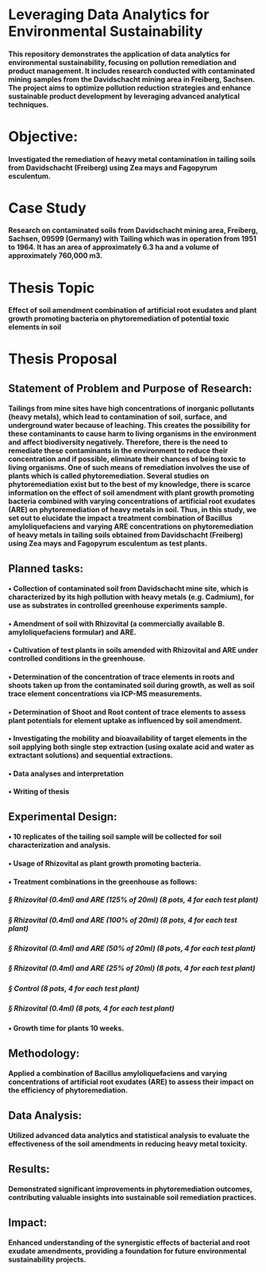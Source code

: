 # Leveraging Data Analytics for Environmental Sustainability
#### This repository demonstrates the application of data analytics for environmental sustainability, focusing on pollution remediation and product management. It includes research conducted with contaminated mining samples from the Davidschacht mining area in Freiberg, Sachsen. The project aims to optimize pollution reduction strategies and enhance sustainable product development by leveraging advanced analytical techniques.
# Objective: 
#### Investigated the remediation of heavy metal contamination in tailing soils from Davidschacht (Freiberg) using Zea mays and Fagopyrum esculentum.
# Case Study
#### Research on contaminated soils from Davidschacht mining area, Freiberg, Sachsen, 09599 (Germany) with Tailing which was in operation from 1951 to 1964. It has an area of approximately 6.3 ha and a volume of approximately 760,000 m3.
# Thesis Topic
#### Effect of soil amendment combination of artificial root exudates and plant growth promoting bacteria on phytoremediation of potential toxic elements in soil
# Thesis Proposal
## Statement of Problem and Purpose of Research:
#### Tailings from mine sites have high concentrations of inorganic pollutants (heavy metals), which lead to contamination of soil, surface, and underground water because of leaching. This creates the possibility for these contaminants to cause harm to living organisms in the environment and affect biodiversity negatively. Therefore, there is the need to remediate these contaminants in the environment to reduce their concentration and if possible, eliminate their chances of being toxic to living organisms. One of such means of remediation involves the use of plants which is called phytoremediation. Several studies on phytoremediation exist but to the best of my knowledge, there is scarce information on the effect of soil amendment with plant growth promoting bacteria combined with varying concentrations of artificial root exudates (ARE) on phytoremediation of heavy metals in soil. Thus, in this study, we set out to elucidate the impact a treatment combination of Bacillus amyloliquefaciens and varying ARE concentrations on phytoremediation of heavy metals in tailing soils obtained from Davidschacht (Freiberg) using Zea mays and Fagopyrum esculentum as test plants.
## Planned tasks:
#### • Collection of contaminated soil from Davidschacht mine site, which is characterized by its high pollution with heavy metals (e.g. Cadmium), for use as substrates in controlled greenhouse experiments sample.
#### • Amendment of soil with Rhizovital (a commercially available B. amyloliquefaciens formular) and ARE.
#### • Cultivation of test plants in soils amended with Rhizovital and ARE under controlled conditions in the greenhouse.
#### • Determination of the concentration of trace elements in roots and shoots taken up from the contaminated soil during growth, as well as soil trace element concentrations via ICP-MS measurements.
#### • Determination of Shoot and Root content of trace elements to assess plant potentials for element uptake as influenced by soil amendment.
#### • Investigating the mobility and bioavailability of target elements in the soil applying both single step extraction (using oxalate acid and water as extractant solutions) and sequential extractions.
#### • Data analyses and interpretation
#### • Writing of thesis
## Experimental Design:
#### • 10 replicates of the tailing soil sample will be collected for soil characterization and analysis.
#### • Usage of Rhizovital as plant growth promoting bacteria.
#### • Treatment combinations in the greenhouse as follows:
##### § Rhizovital (0.4ml) and ARE (125% of 20ml) (8 pots, 4 for each test plant)
##### § Rhizovital (0.4ml) and ARE (100% of 20ml) (8 pots, 4 for each test plant)
##### § Rhizovital (0.4ml) and ARE (50% of 20ml) (8 pots, 4 for each test plant)
##### § Rhizovital (0.4ml) and ARE (25% of 20ml) (8 pots, 4 for each test plant)
##### § Control (8 pots, 4 for each test plant)
##### § Rhizovital (0.4ml) (8 pots, 4 for each test plant)
#### • Growth time for plants 10 weeks.
## Methodology: 
#### Applied a combination of Bacillus amyloliquefaciens and varying concentrations of artificial root exudates (ARE) to assess their impact on the efficiency of phytoremediation.
## Data Analysis: 
#### Utilized advanced data analytics and statistical analysis to evaluate the effectiveness of the soil amendments in reducing heavy metal toxicity.
## Results: 
#### Demonstrated significant improvements in phytoremediation outcomes, contributing valuable insights into sustainable soil remediation practices.
## Impact: 
#### Enhanced understanding of the synergistic effects of bacterial and root exudate amendments, providing a foundation for future environmental sustainability projects.
